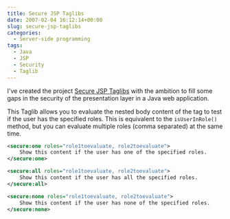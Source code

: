 ```yaml
---
title: Secure JSP Taglibs
date: 2007-02-04 16:12:14+00:00
slug: secure-jsp-taglibs
categories:
  - Server-side programming
tags:
  - Java
  - JSP
  - Security
  - Taglib
---
```


I've created the project [Secure JSP Taglibs](https://github.com/samaxes/javaee-secure-taglib) with the ambition to fill some gaps in the security of the presentation layer in a Java web application.

This Taglib allows you to evaluate the nested body content of the tag to test if the user has the specified roles.
This is equivalent to the `isUserInRole()` method, but you can evaluate multiple roles (comma separated) at the same time.

```xml
<secure:one roles="role1toevaluate, role2toevaluate">
    Show this content if the user has one of the specified roles.
</secure:one>
```

```xml
<secure:all roles="role1toevaluate, role2toevaluate">
    Show this content if the user has all the specified roles.
</secure:all>
```

```xml
<secure:none roles="role1toevaluate, role2toevaluate">
    Show this content if the user has none of the specified roles.
</secure:none>
```
